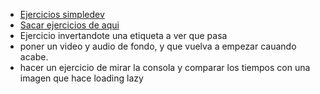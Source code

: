 - [Ejercicios simpledev](https://github.com/SuperSimpleDev/html-css-course/tree/main/1-exercise-solutions)
- [Sacar ejercicios de aqui](https://www.w3resource.com/html-css-exercise/main-html-css-exercises.php#google_vignette)
- Ejercicio invertandote una etiqueta a ver que pasa
- poner un video y audio de fondo, y que vuelva  a empezar cauando acabe.
- hacer un ejercicio de mirar la consola y comparar los tiempos con una imagen que hace loading lazy